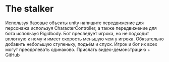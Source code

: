 # The stalker
 Используя базовые объекты unity напишите передвижение для персонажа используя CharacterController, а также передвижение для бота используя Rigidbody. Бот преследует игрока, но не подходит вплотную к нему и имеет скорость меньшую чем у игрока. Обязательно добавить небольшую ступеньку, подъём и спуск. Игрок и бот их всех могут преодолевать одинаково.  Прислать видео-демонстрацию + GitHub
